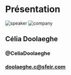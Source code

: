 <!-- .slide: class="speaker-slide" -->

# Présentation

![speaker](./assets/images/celia.png)
![company](./assets/images/logo-sfeir-blanc.png)

<h2>Célia<span> Doolaeghe</span></h2>

### @CeliaDoolaeghe
<!-- .element: class="icon-twitter icon-first" -->

### doolaeghe.c@sfeir.com
<!-- .element: class="icon-email icon-second" -->